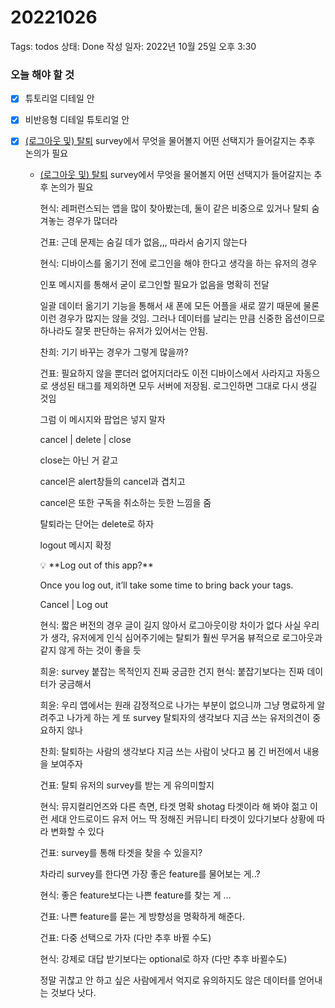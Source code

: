 # 20221026

Tags: todos
상태: Done
작성 일자: 2022년 10월 25일 오후 3:30

### 오늘 해야 할 것

- [x]  튜토리얼 디테일 안
- [x]  비반응형 디테일 튜토리얼 안
- [x]  [(로그아웃 및) 탈퇴](https://www.notion.so/3f7daaad75804de9a3f084a6554c02ba) survey에서 무엇을 물어볼지 어떤 선택지가 들어갈지는 추후 논의가 필요
    
    
    - [(로그아웃 및) 탈퇴](https://www.notion.so/3f7daaad75804de9a3f084a6554c02ba) survey에서 무엇을 물어볼지 어떤 선택지가 들어갈지는 추후 논의가 필요
        
        현식: 레퍼런스되는 앱을 많이 찾아봤는데,
        둘이 같은 비중으로 있거나 탈퇴 숨겨놓는 경우가 많더라
        
        건표: 근데 문제는 숨길 데가 없음,,, 따라서 숨기지 않는다
        
        현식: 디바이스를 옮기기 전에 로그인을 해야 한다고 생각을 하는 유저의 경우
        
        인포 메시지를 통해서 굳이 로그인할 필요가 없음을 명확히 전달
        
        일괄 데이터 옮기기 기능을 통해서 새 폰에 모든 어플을 새로 깔기 때문에 물론 이런 경우가 많지는 않을 것임. 그러나 데이터를 날리는 만큼 신중한 옵션이므로 하나라도 잘못 판단하는 유저가 있어서는 안됨.
        
        찬희: 기기 바꾸는 경우가 그렇게 많을까?
        
        건표: 필요하지 않을 뿐더러 없어지더라도 이전 디바이스에서 사라지고 자동으로 생성된 태그를 제외하면 모두 서버에 저장됨. 로그인하면 그대로 다시 생길 것임
        
        그럼 이 메시지와 팝업은 넣지 말자
        
        cancel | delete | close
        
        close는 아닌 거 같고
        
        cancel은 alert창들의 cancel과 겹치고
        
        cancel은 또한 구독을 취소하는 듯한 느낌을 줌
        
        탈퇴라는 단어는 delete로 하자
        
        logout 메시지 확정
        
        <aside>
        💡 **Log out of this app?**
        
        Once you log out, it’ll take some time
        to bring back your tags.
        
        Cancel | Log out
        
        </aside>
        
        현식: 짧은 버전의 경우 글이 길지 않아서 로그아웃이랑 차이가 없다
        사실 우리가 생각, 유저에게 인식 심어주기에는 탈퇴가 훨씬 무거움
        뷰적으로 로그아웃과 같지 않게 하는 것이 좋을 듯
        
        희윤: survey 붙잡는 목적인지 진짜 궁금한 건지
        현식: 붙잡기보다는 진짜 데이터가 궁금해서
        
        희윤: 우리 앱에서는 원래 감정적으로 나가는 부분이 없으니까
        그냥 명료하게 알려주고 나가게 하는 게
        또 survey 탈퇴자의 생각보다 지금 쓰는 유저의견이 중요하지 않나
        
        찬희: 탈퇴하는 사람의 생각보다 지금 쓰는 사람이 낫다고 봄
        긴 버전에서 내용을 보여주자
        
        건표: 탈퇴 유저의 survey를 받는 게 유의미할지
        
        현식: 뮤지컬리언즈와 다른 측면, 타겟 명확
        shotag 타겟이라 해 봐야 젊고 이런 세대 안드로이드 유저
        어느 딱 정해진 커뮤니티 타겟이 있다기보다 상황에 따라 변화할 수 있다
        
        건표: survey를 통해 타겟을 찾을 수 있을지?
        
        차라리 survey를 한다면 가장 좋은 feature를 물어보는 게..?
        
        현식: 좋은 feature보다는 나쁜 feature를 찾는 게 …
        
        건표: 나쁜 feature를 묻는 게 방향성을 명확하게 해준다.
        
        건표: 다중 선택으로 가자 (다만 추후 바뀔 수도)
        
        현식: 강제로 대답 받기보다는 optional로 하자 (다만 추후 바뀔수도)
        
        정말 귀찮고 안 하고 싶은 사람에게서 억지로 유의하지도 않은 데이터를 얻어내는 것보다 낫다.